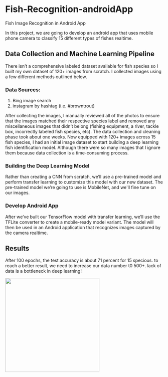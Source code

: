 # Fish-Recognition-androidApp
Fish Image Recognition in Android App 

In this project, we are going to develop an android app that uses mobile phone camera to classify 15 different types of fishes realtime.

## Data Collection and Machine Learning Pipeline

There isn’t a comprehensive labeled dataset available for fish species so I built my own dataset of 120+ images from scratch. 
I collected images using a few different methods outlined below.

### Data Sources:

1) Bing image search
2) instagram by hashtag (i.e. #browntrout)

After collecting the images, I manually reviewed all of the photos to ensure that the images matched their respective species label and removed any miscellaneous images that didn’t belong (fishing equipment, a river, tackle box, incorrectly labeled fish species, etc).
The data collection and cleaning phase took about one weeks. Now equipped with 120+ images across 15 fish species, I had an initial image dataset to start building a deep learning fish identification model. 
Although there were so many images that I ignore them because data collection is a time-consuming process.

### Building the Deep Learning Model
Rather than creating a CNN from scratch, we’ll use a pre-trained model and perform transfer learning to customize this model with our new dataset. The pre-trained model we’re going to use is MobileNet, and we'll fine tune on our images.

### Develop Android App
After we’ve built our TensorFlow model with transfer learning, we’ll use the TFLite converter to create a mobile-ready model variant. The model will then be used in an Android application that recognizes images captured by the camera realtime.

## Results
After 100 epochs, the test accuracy is about 71 percent for 15 specious. to reach a better result, we need to increase our data number t0 500+. lack of data is a bottleneck in deep learning!



<img src="https://user-images.githubusercontent.com/51213071/92834467-4f379f00-f3ef-11ea-9b42-971cda9a2715.png" width="300">





